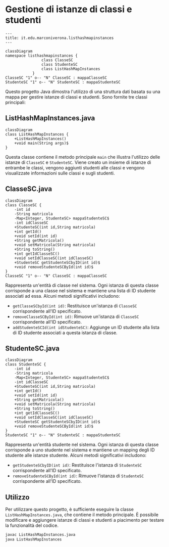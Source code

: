 # Gestione di istanze di classi e studenti

```mermaid
---
title: it.edu.marconiverona.listhashmapinstances
---

classDiagram
namespace listhashmapinstances {
                class ClasseSC
                class StudenteSC
                class ListHashMapInstances
            }
ClasseSC "1" o-- "N" ClasseSC : mappaClasseSC
StudenteSC "1" o-- "N" StudenteSC : mappaStudenteSC
```

Questo progetto Java dimostra l'utilizzo di una struttura dati basata su una mappa per gestire istanze di classi e studenti. Sono fornite tre classi principali:

## ListHashMapInstances.java

```mermaid
classDiagram
class ListHashMapInstances {
    +ListHashMapInstances()
    +void main(String args)$
}
```

Questa classe contiene il metodo principale `main` che illustra l'utilizzo delle istanze di `ClasseSC` e `StudenteSC`. Viene creato un insieme di istanze di entrambe le classi, vengono aggiunti studenti alle classi e vengono visualizzate informazioni sulle classi e sugli studenti.

## ClasseSC.java

```mermaid
classDiagram
class ClasseSC {
    -int id
    -String matricola
    -Map<Integer, StudenteSC> mappaStudenteSC$
    -int idClasseSC
    +StudenteSC(int id,String matricola)
    +int getId()
    +void setId(int id)
    +String getMatricola()
    +void setMatricola(String matricola)
    +String toString()
    +int getIdClasseSC()
    +void setIdClasseSC(int idClasseSC)
    +StudenteSC getStudenteSCbyID(int id)$
    +void removeStudenteSCById(int id)$
}
ClasseSC "1" o-- "N" ClasseSC : mappaClasseSC
```

Rappresenta un'entità di classe nel sistema. Ogni istanza di questa classe corrisponde a una classe nel sistema e mantiene una lista di ID studente associati ad essa. Alcuni metodi significativi includono:

- `getClasseSCbyId(int id)`: Restituisce un'istanza di `ClasseSC` corrispondente all'ID specificato.
- `removeClasseSCById(int id)`: Rimuove un'istanza di `ClasseSC` corrispondente all'ID specificato.
- `addStudenteSCId(int idStudenteSC)`: Aggiunge un ID studente alla lista di ID studente associati a questa istanza di classe.

## StudenteSC.java

```mermaid
classDiagram
class StudenteSC {
    -int id
    -String matricola
    -Map<Integer, StudenteSC> mappaStudenteSC$
    -int idClasseSC
    +StudenteSC(int id,String matricola)
    +int getId()
    +void setId(int id)
    +String getMatricola()
    +void setMatricola(String matricola)
    +String toString()
    +int getIdClasseSC()
    +void setIdClasseSC(int idClasseSC)
    +StudenteSC getStudenteSCbyID(int id)$
    +void removeStudenteSCById(int id)$
}
StudenteSC "1" o-- "N" StudenteSC : mappaStudenteSC
```

Rappresenta un'entità studente nel sistema. Ogni istanza di questa classe corrisponde a uno studente nel sistema e mantiene un mapping degli ID studente alle istanze studente. Alcuni metodi significativi includono:

- `getStudenteSCbyID(int id)`: Restituisce l'istanza di `StudenteSC` corrispondente all'ID specificato.
- `removeStudenteSCById(int id)`: Rimuove l'istanza di `StudenteSC` corrispondente all'ID specificato.

## Utilizzo

Per utilizzare questo progetto, è sufficiente eseguire la classe `ListHashMapInstances.java`, che contiene il metodo principale. È possibile modificare e aggiungere istanze di classi e studenti a piacimento per testare la funzionalità del codice.

```bash
javac ListHashMapInstances.java
java ListHashMapInstances
```
